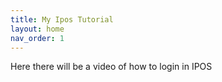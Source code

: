 ```yaml
---
title: My Ipos Tutorial
layout: home
nav_order: 1
---
```


Here there will be a video of how to login in IPOS
